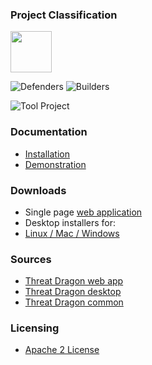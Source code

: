 ### Project Classification

<img src="assets/images/common/owasp_level_incubator.svg" width="66">

![Defenders](assets/images/common/owasp_defenders.svg)
![Builders](assets/images/common/owasp_builders.svg)

![Tool Project](assets/images/common/owasp_tool_project.svg)

### Documentation
* [Installation](http://docs.threatdragon.org/)
* [Demonstration](https://threatdragon.org/)

### Downloads
* Single page [web application](https://github.com/mike-goodwin/owasp-threat-dragon/releases)
* Desktop installers for:
* [Linux / Mac / Windows](https://github.com/mike-goodwin/owasp-threat-dragon-desktop/releases)

### Sources
* [Threat Dragon web app](https://github.com/OWASP/threat-dragon)
* [Threat Dragon desktop](https://github.com/OWASP/threat-dragon-desktop)
* [Threat Dragon common](https://github.com/OWASP/threat-dragon-core)

### Licensing
* [Apache 2 License](https://www.apache.org/licenses/LICENSE-2.0)
